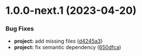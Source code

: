 # 1.0.0-next.1 (2023-04-20)


### Bug Fixes

* **project:** add missing files ([d4245a3](https://github.com/LR56c/todo_cli/commit/d4245a37705e96f048fc57d6255ee886ebb58b24))
* **project:** fix semantic dependency ([650dfca](https://github.com/LR56c/todo_cli/commit/650dfca06fa32fb894206fd1b5bc39048e900d36))
